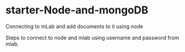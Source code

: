 # starter-Node-and-mongoDB
Connecting to mLab and add documents to it using node

Steps to connect to node and mlab using username and password from mlab.
